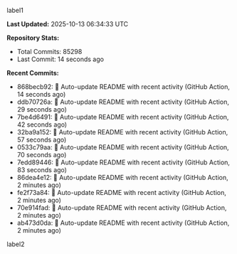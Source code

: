 
label1 
<!-- ACTIVITY_START -->
**Last Updated:** 2025-10-13 06:34:33 UTC

**Repository Stats:**
- Total Commits: 85298
- Last Commit: 14 seconds ago

**Recent Commits:**
- 868becb92: 🤖 Auto-update README with recent activity (GitHub Action, 14 seconds ago)
- ddb70726a: 🤖 Auto-update README with recent activity (GitHub Action, 29 seconds ago)
- 7be4d6491: 🤖 Auto-update README with recent activity (GitHub Action, 42 seconds ago)
- 32ba9a152: 🤖 Auto-update README with recent activity (GitHub Action, 57 seconds ago)
- 0533c79aa: 🤖 Auto-update README with recent activity (GitHub Action, 70 seconds ago)
- 7edd89446: 🤖 Auto-update README with recent activity (GitHub Action, 83 seconds ago)
- 86dea4e12: 🤖 Auto-update README with recent activity (GitHub Action, 2 minutes ago)
- fe2f73a84: 🤖 Auto-update README with recent activity (GitHub Action, 2 minutes ago)
- 70e914fad: 🤖 Auto-update README with recent activity (GitHub Action, 2 minutes ago)
- ab473d0da: 🤖 Auto-update README with recent activity (GitHub Action, 2 minutes ago)
<!-- ACTIVITY_END -->

label2
